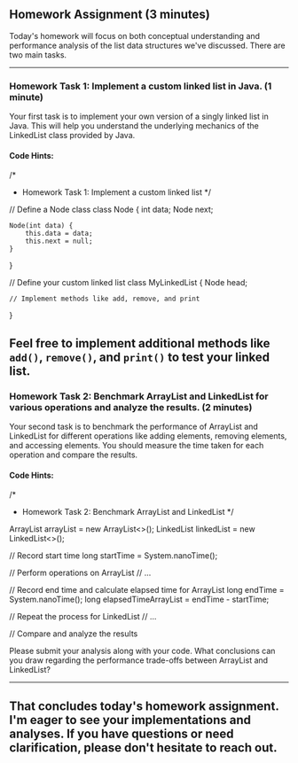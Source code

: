## Homework Assignment (3 minutes)

Today's homework will focus on both conceptual understanding and performance analysis of the list data structures we've discussed. There are two main tasks.

---

### Homework Task 1: Implement a custom linked list in Java. (1 minute)

Your first task is to implement your own version of a singly linked list in Java. This will help you understand the underlying mechanics of the LinkedList class provided by Java.

#### Code Hints:
/*
* Homework Task 1: Implement a custom linked list
  */

// Define a Node class
class Node {
int data;
Node next;

    Node(int data) {
        this.data = data;
        this.next = null;
    }
}

// Define your custom linked list
class MyLinkedList {
Node head;

    // Implement methods like add, remove, and print
}

Feel free to implement additional methods like `add()`, `remove()`, and `print()` to test your linked list.
---

### Homework Task 2: Benchmark ArrayList and LinkedList for various operations and analyze the results. (2 minutes)

Your second task is to benchmark the performance of ArrayList and LinkedList for different operations like adding elements, removing elements, and accessing elements. You should measure the time taken for each operation and compare the results.

#### Code Hints:
/*
* Homework Task 2: Benchmark ArrayList and LinkedList
  */

ArrayList<Integer> arrayList = new ArrayList<>();
LinkedList<Integer> linkedList = new LinkedList<>();

// Record start time
long startTime = System.nanoTime();

// Perform operations on ArrayList
// ...

// Record end time and calculate elapsed time for ArrayList
long endTime = System.nanoTime();
long elapsedTimeArrayList = endTime - startTime;

// Repeat the process for LinkedList
// ...

// Compare and analyze the results

Please submit your analysis along with your code. What conclusions can you draw regarding the performance trade-offs between ArrayList and LinkedList?

---

That concludes today's homework assignment. I'm eager to see your implementations and analyses. If you have questions or need clarification, please don't hesitate to reach out.
---

